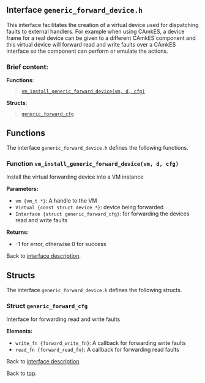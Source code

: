 <!--
     Copyright 2020, Data61, CSIRO (ABN 41 687 119 230)

     SPDX-License-Identifier: CC-BY-SA-4.0
-->

## Interface `generic_forward_device.h`

This interface facilitates the creation of a virtual device used for
dispatching faults to external handlers. For example when using CAmkES,
a device frame for a real device can be given to a different CAmkES component
and this virtual device will forward read and write faults over a CAmkES
interface so the component can perform or emulate the actions.

### Brief content:

**Functions**:

> [`vm_install_generic_forward_device(vm, d, cfg)`](#function-vm_install_generic_forward_devicevm-d-cfg)



**Structs**:

> [`generic_forward_cfg`](#struct-generic_forward_cfg)


## Functions

The interface `generic_forward_device.h` defines the following functions.

### Function `vm_install_generic_forward_device(vm, d, cfg)`

Install the virtual forwarding device into a VM instance

**Parameters:**

- `vm {vm_t *}`: A handle to the VM
- `Virtual {const struct device *}`: device being forwarded
- `Interface {struct generic_forward_cfg}`: for forwarding the devices read and write faults

**Returns:**

- -1 for error, otherwise 0 for success

Back to [interface description](#interface-generic_forward_deviceh).


## Structs

The interface `generic_forward_device.h` defines the following structs.

### Struct `generic_forward_cfg`

Interface for forwarding read and write faults

**Elements:**

- `write_fn {forward_write_fn}`: A callback for forwarding write faults
- `read_fn {forward_read_fn}`: A callback for forwarding read faults

Back to [interface description](#interface-generic_forward_deviceh).


Back to [top](#).

